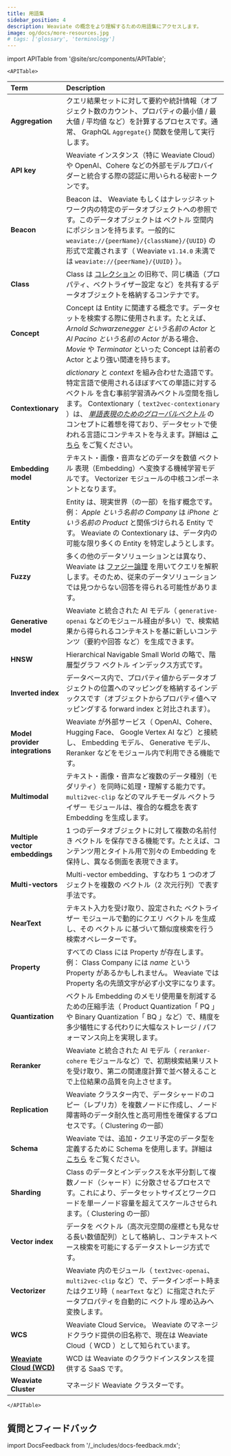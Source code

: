 ```yaml
---
title: 用語集
sidebar_position: 4
description: Weaviate の概念をより理解するための用語集にアクセスします。
image: og/docs/more-resources.jpg
# tags: ['glossary', 'terminology']
---
```


import APITable from '@site/src/components/APITable';

```mdx-code-block
<APITable>
```

| Term                                              | Description                                                                                                                                                                                                                                                                                                                                                                                                                                     |
| :------------------------------------------------ | :---------------------------------------------------------------------------------------------------------------------------------------------------------------------------------------------------------------------------------------------------------------------------------------------------------------------------------------------------------------------------------------------------------------------------------------------- |
| **Aggregation**                                   | クエリ結果セットに対して要約や統計情報（オブジェクト数のカウント、プロパティの最小値 / 最大値 / 平均値 など）を計算するプロセスです。通常、 GraphQL `Aggregate{}` 関数を使用して実行します。                                                                                                                                                                                                                                                             |
| **API key**                                       | Weaviate インスタンス（特に Weaviate Cloud）や OpenAI、Cohere などの外部モデルプロバイダーと統合する際の認証に用いられる秘密トークンです。                                                                                                                                                                                                                                                                                                            |
| **Beacon**                                        | Beacon は、 Weaviate もしくはナレッジネットワーク内の特定のデータオブジェクトへの参照です。このデータオブジェクトは ベクトル 空間内にポジションを持ちます。一般的に `weaviate://{peerName}/{className}/{UUID}` の形式で定義されます（ Weaviate `v1.14.0` 未満では `weaviate://{peerName}/{UUID}` ）。                                                                                                                                      |
| **Class**                                         | Class は [コレクション](../starter-guides/managing-collections/index.mdx) の旧称で、同じ構造（プロパティ、ベクトライザー設定 など）を共有するデータオブジェクトを格納するコンテナです。                                                                                                                                                                                                                                                             |
| **Concept**                                       | Concept は Entity に関連する概念です。データセットを検索する際に使用されます。たとえば、 _Arnold Schwarzenegger という名前の Actor_ と _Al Pacino という名前の Actor_ がある場合、 _Movie_ や _Terminator_ といった Concept は前者の Actor とより強い関連を持ちます。                                                                                                                                                          |
| **Contextionary**                                 | _dictionary_ と _context_ を組み合わせた造語です。特定言語で使用されるほぼすべての単語に対する ベクトル を含む事前学習済みベクトル空間を指します。 Contextionary（ `text2vec-contextionary` ）は、 [_単語表現のためのグローバルベクトル_](https://github.com/stanfordnlp/GloVe) のコンセプトに着想を得ており、データセットで使われる言語にコンテキストを与えます。詳細は [こちら](../modules/text2vec-contextionary.md) をご覧ください。 |
| **Embedding model**                               | テキスト・画像・音声などのデータを数値 ベクトル 表現（Embedding）へ変換する機械学習モデルです。 Vectorizer モジュールの中核コンポーネントとなります。                                                                                                                                                                                                                                                                                                   |
| **Entity**                                        | Entity は、現実世界（の一部）を指す概念です。例： _Apple という名前の Company_ は _iPhone という名前の Product_ と関係づけられる Entity です。 Weaviate の Contextionary は、データ内の可能な限り多くの Entity を特定しようとします。                                                                                                                                                                                              |
| **Fuzzy**                                         | 多くの他のデータソリューションとは異なり、 Weaviate は [ファジー論理](https://en.wikipedia.org/wiki/Fuzzy_logic) を用いてクエリを解釈します。そのため、従来のデータソリューションでは見つからない回答を得られる可能性があります。                                                                                                                                                                                                               |
| **Generative model**                              | Weaviate と統合された AI モデル（ `generative-openai` などのモジュール経由が多い）で、検索結果から得られるコンテキストを基に新しいコンテンツ（要約や回答 など）を生成できます。                                                                                                                                                                                                                                                         |
| **HNSW**                                          | Hierarchical Navigable Small World の略で、階層型グラフ ベクトル インデックス方式です。                                                                                                                                                                                                                                                                                                                                                            |
| **Inverted index**                                | データベース内で、プロパティ値からデータオブジェクトの位置へのマッピングを格納するインデックスです（オブジェクトからプロパティ値へマッピングする forward index と対比されます）。                                                                                                                                                                                                                                   |
| **Model provider integrations**                   | Weaviate が外部サービス（ OpenAI、Cohere、 Hugging Face、 Google Vertex AI など）と接続し、 Embedding モデル、 Generative モデル、 Reranker などをモジュール内で利用できる機能です。                                                                                                                                                                                                                             |
| **Multimodal**                                    | テキスト・画像・音声など複数のデータ種別（モダリティ）を同時に処理・理解する能力です。 `multi2vec-clip` などのマルチモーダル ベクトライザー モジュールは、複合的な概念を表す Embedding を生成します。                                                                                                                                                                                                                                                 |
| **Multiple vector embeddings**                    | 1 つのデータオブジェクトに対して複数の名前付き ベクトル を保存できる機能です。たとえば、コンテンツ用とタイトル用で別々の Embedding を保持し、異なる側面を表現できます。                                                                                                                                                                                                                                            |
| **Multi-vectors**                                 | Multi-vector embedding、すなわち 1 つのオブジェクトを複数の ベクトル（2 次元行列）で表す手法です。                                                                                                                                                                                                                                                                                                                                                 |
| **NearText**                                      | テキスト入力を受け取り、設定された ベクトライザー モジュールで動的にクエリ ベクトル を生成し、その ベクトル に基づいて類似度検索を行う検索オペレーターです。                                                                                                                                                                                                                                                  |
| **Property**                                      | すべての Class には Property が存在します。例： Class Company には _name_ という Property があるかもしれません。 Weaviate では Property 名の先頭文字が必ず小文字になります。                                                                                                                                                                                                                                          |
| **Quantization**                                  | ベクトル Embedding のメモリ使用量を削減するための圧縮手法（ Product Quantization「 PQ 」や Binary Quantization「 BQ 」など）で、精度を多少犠牲にする代わりに大幅なストレージ / パフォーマンス向上を実現します。                                                                                                                                                                                                        |
| **Reranker**                                      | Weaviate と統合された AI モデル（ `reranker-cohere` モジュールなど）で、初期検索結果リストを受け取り、第二の関連度計算で並べ替えることで上位結果の品質を向上させます。                                                                                                                                                                                                                                           |
| **Replication**                                   | Weaviate クラスター内で、データシャードのコピー（レプリカ）を複数ノードに作成し、ノード障害時のデータ耐久性と高可用性を確保するプロセスです。（ Clustering の一部）                                                                                                                                                                                                                                               |
| **Schema**                                        | Weaviate では、追加・クエリ予定のデータ型を定義するために Schema を使用します。詳細は [こちら](../starter-guides/managing-collections/index.mdx) をご覧ください。                                                                                                                                                                                                                                               |
| **Sharding**                                      | Class のデータとインデックスを水平分割して複数ノード（シャード）に分散させるプロセスです。これにより、データセットサイズとワークロードを単一ノード容量を超えてスケールさせられます。（ Clustering の一部）                                                                                                                                                                                                              |
| **Vector index**                                  | データを ベクトル（高次元空間の座標とも見なせる長い数値配列）として格納し、コンテキストベース検索を可能にするデータストレージ方式です。                                                                                                                                                                                                                                                                              |
| **Vectorizer**                                    | Weaviate 内のモジュール（ `text2vec-openai`、 `multi2vec-clip` など）で、データインポート時またはクエリ時（ `nearText` など）に指定されたデータプロパティを自動的に ベクトル 埋め込みへ変換します。                                                                                                                                                                                                                               |
| **WCS**                                           | Weaviate Cloud Service。 Weaviate のマネージドクラウド提供の旧名称で、現在は Weaviate Cloud（ WCD ）として知られています。                                                                                                                                                                                                                                                                                          |
| **[Weaviate Cloud (WCD)](../../cloud/index.mdx)** | WCD は Weaviate のクラウドインスタンスを提供する SaaS です。                                                                                                                                                                                                                                                                                                                                                 |
| **Weaviate Cluster**                              | マネージド Weaviate クラスターです。                                                                                                                                                                                                                                                                                                                                                                                                               |

```mdx-code-block
</APITable>
```

## 質問とフィードバック

import DocsFeedback from '/\_includes/docs-feedback.mdx';

<DocsFeedback/>


